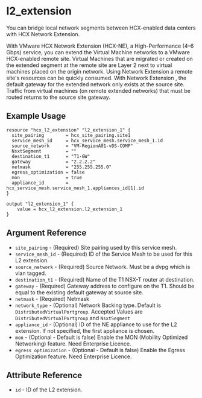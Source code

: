 # l2_extension

You can bridge local network segments between HCX-enabled data centers with HCX Network Extension.

With VMware HCX Network Extension (HCX-NE), a High-Performance (4–6 Gbps) service, you can extend the Virtual Machine networks to a VMware HCX-enabled remote site. Virtual Machines that are migrated or created on the extended segment at the remote site are Layer 2 next to virtual machines placed on the origin network. Using Network Extension a remote site's resources can be quickly consumed. With Network Extension , the default gateway for the extended network only exists at the source site. Traffic from virtual machines (on remote extended networks) that must be routed returns to the source site gateway.

## Example Usage

```hcl
resource "hcx_l2_extension" "l2_extension_1" {
  site_pairing        = hcx_site_pairing.site1
  service_mesh_id     = hcx_service_mesh.service_mesh_1.id
  source_network      = "VM-RegionA01-vDS-COMP"
  NsxtSegment         = ""
  destination_t1      = "T1-GW"
  gateway             = "2.2.2.2"
  netmask             = "255.255.255.0"
  egress_optimization = false
  mon                 = true
  appliance_id        = hcx_service_mesh.service_mesh_1.appliances_id[1].id
}

output "l2_extension_1" {
    value = hcx_l2_extension.l2_extension_1
}
```

## Argument Reference

* `site_pairing` - (Required) Site pairing used by this service mesh.
* `service_mesh_id` - (Required) ID of the Service Mesh to be used for this L2 extension.
* `source_network` - (Required) Source Network. Must be a dvpg which is vlan tagged.
* `destination_t1` - (Required) Name of the T1 NSX-T router at destination.
* `gateway` - (Required) Gateway address to configure on the T1. Should be equal to the existing default gateway at source site.
* `netmask` - (Required) Netmask
* `network_type` - (Optional) Network Backing type. Default is `DistributedVirtualPortgroup`. Accepted Values are `DistributedVirtualPortgroup` and `NsxtSegment`
* `appliance_id` - (Optional) ID of the NE appliance to use for the L2 extension. If not specified, the first appliance is chosen.
* `mon` - (Optional - Default is false) Enable the MON (Mobility Optimized Networking) feature. Need Enterprise Licence.
* `egress_optimization` - (Optional - Default is false) Enable the Egress Optimization feature. Need Enterprise Licence.

## Attribute Reference

* `id` - ID of the L2 extension.
